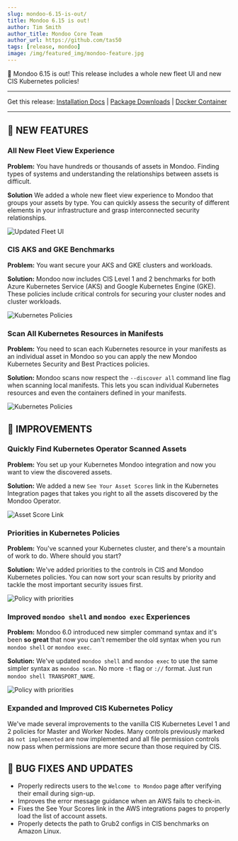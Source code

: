 ```yaml
---
slug: mondoo-6.15-is-out/
title: Mondoo 6.15 is out!
author: Tim Smith
author_title: Mondoo Core Team
author_url: https://github.com/tas50
tags: [release, mondoo]
image: /img/featured_img/mondoo-feature.jpg
---
```


🥳 Mondoo 6.15 is out! This release includes a whole new fleet UI and new CIS Kubernetes policies!

---

Get this release: [Installation Docs](/cnspec/) | [Package Downloads](https://releases.mondoo.com/mondoo/) | [Docker Container](https://hub.docker.com/r/mondoo/client)

---

## 🎉 NEW FEATURES

### All New Fleet View Experience

**Problem:** You have hundreds or thousands of assets in Mondoo. Finding types of systems and understanding the relationships between assets is difficult.

**Solution** We added a whole new fleet view experience to Mondoo that groups your assets by type. You can quickly assess the security of different elements in your infrastructure and grasp interconnected security relationships.

![Updated Fleet UI](/img/releases/2022-09-13-mondoo-6.15-is-out/fleet_ui.png)

### CIS AKS and GKE Benchmarks

**Problem:** You want secure your AKS and GKE clusters and workloads.

**Solution:** Mondoo now includes CIS Level 1 and 2 benchmarks for both Azure Kubernetes Service (AKS) and Google Kubernetes Engine (GKE). These policies include critical controls for securing your cluster nodes and cluster workloads.

![Kubernetes Policies](/img/releases/2022-09-13-mondoo-6.15-is-out/policies.png)

### Scan All Kubernetes Resources in Manifests

**Problem:** You need to scan each Kubernetes resource in your manifests as an individual asset in Mondoo so you can apply the new Mondoo Kubernetes Security and Best Practices policies.

**Solution:** Mondoo scans now respect the `--discover all` command line flag when scanning local manifests. This lets you scan individual Kubernetes resources and even the containers defined in your manifests.

![Kubernetes Policies](/img/releases/2022-09-13-mondoo-6.15-is-out/mondoo-discover-all.png)

## 🧹 IMPROVEMENTS

### Quickly Find Kubernetes Operator Scanned Assets

**Problem:** You set up your Kubernetes Mondoo integration and now you want to view the discovered assets.

**Solution:** We added a new `See Your Asset Scores` link in the Kubernetes Integration pages that takes you right to all the assets discovered by the Mondoo Operator.

![Asset Score Link](/img/releases/2022-09-13-mondoo-6.15-is-out/integration.png)

### Priorities in Kubernetes Policies

**Problem:** You've scanned your Kubernetes cluster, and there's a mountain of work to do. Where should you start?

**Solution:** We've added priorities to the controls in CIS and Mondoo Kubernetes policies. You can now sort your scan results by priority and tackle the most important security issues first.

![Policy with priorities](/img/releases/2022-09-13-mondoo-6.15-is-out/priorities.png)

### Improved `mondoo shell` and `mondoo exec` Experiences

**Problem:** Mondoo 6.0 introduced new simpler command syntax and it's been **so great** that now you can't remember the old syntax when you run `mondoo shell` or `mondoo exec`.

**Solution:** We've updated `mondoo shell` and `mondoo exec` to use the same simpler syntax as `mondoo scan`. No more `-t` flag or `://` format. Just run `mondoo shell TRANSPORT_NAME`.

![Policy with priorities](/img/releases/2022-09-13-mondoo-6.15-is-out/mondoo-transport.png)

### Expanded and Improved CIS Kubernetes Policy

We've made several improvements to the vanilla CIS Kubernetes Level 1 and 2 policies for Master and Worker Nodes. Many controls previously marked as `not implemented` are now implemented and all file permission controls now pass when permissions are more secure than those required by CIS.

## 🐛 BUG FIXES AND UPDATES

- Properly redirects users to the `Welcome to Mondoo` page after verifying their email during sign-up.
- Improves the error message guidance when an AWS fails to check-in.
- Fixes the See Your Scores link in the AWS integrations pages to properly load the list of account assets.
- Properly detects the path to Grub2 configs in CIS benchmarks on Amazon Linux.
